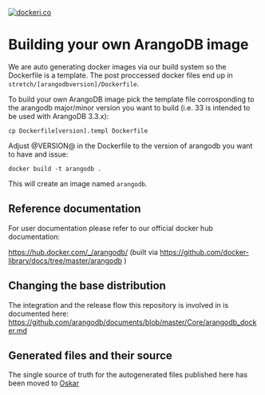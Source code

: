 
[![dockeri.co](http://dockeri.co/image/_/arangodb)](https://registry.hub.docker.com/_/arangodb/)

# Building your own ArangoDB image

We are auto generating docker images via our build system so the Dockerfile is a template.
The post proccessed docker files end up in `stretch/[arangodbversion]/Dockerfile`. 

To build your own ArangoDB image pick the template file corrosponding to the arangodb major/minor version you 
want to build (i.e. 33 is intended to be used with ArangoDB 3.3.x):

```console
cp Dockerfile[version].templ Dockerfile
```

Adjust @VERSION@ in the Dockerfile to the version of arangodb you want to have and issue:

```console
docker build -t arangodb .
```

This will create an image named `arangodb`.

## Reference documentation

For user documentation please refer to our official docker hub documentation:

https://hub.docker.com/_/arangodb/ (built via https://github.com/docker-library/docs/tree/master/arangodb )

## Changing the base distribution

The integration and the release flow this repository is involved in is documented here: https://github.com/arangodb/documents/blob/master/Core/arangodb_docker.md

## Generated files and their source

The single source of truth for the autogenerated files published here has been moved to [Oskar](https://github.com/arangodb/oskar/blob/master/containers/)
